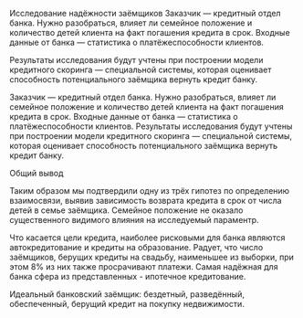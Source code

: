 
Исследование надёжности заёмщиков
Заказчик — кредитный отдел банка. Нужно разобраться, влияет ли семейное положение и количество детей клиента на факт погашения кредита в срок. Входные данные от банка — статистика о платёжеспособности клиентов.

Результаты исследования будут учтены при построении модели кредитного скоринга — специальной системы, которая оценивает способность потенциального заёмщика вернуть кредит банку.

Заказчик — кредитный отдел банка. Нужно разобраться, влияет ли семейное положение и количество детей клиента на факт погашения кредита в срок. Входные данные от банка — статистика о платёжеспособности клиентов. Результаты исследования будут учтены при построении модели кредитного скоринга — специальной системы, которая оценивает способность потенциального заёмщика вернуть кредит банку.

Общий вывод

Таким образом мы подтвердили одну из трёх гипотез по определению взаимосвязи, выявив зависимость возврата кредита в срок от числа детей в семье заёмщика. Семейное положение не оказало существенного видимого влияния на исследуемый параментр.

Что касается цели кредита, наиболее рисковыми для банка являются автокредитование и кредиты на образование. Радует, что число заёмщиков, берущих кредиты на свадьбу, наименьшее из выборки, при этом 8% из них также просрачивают платежи. Самая надёжная для банка сфера из представленных - ипотечное кредитование.

Идеальный банковский заёмщик: бездетный, разведённый, обеспеченный, берущий кредит на покупку недвижимости.
